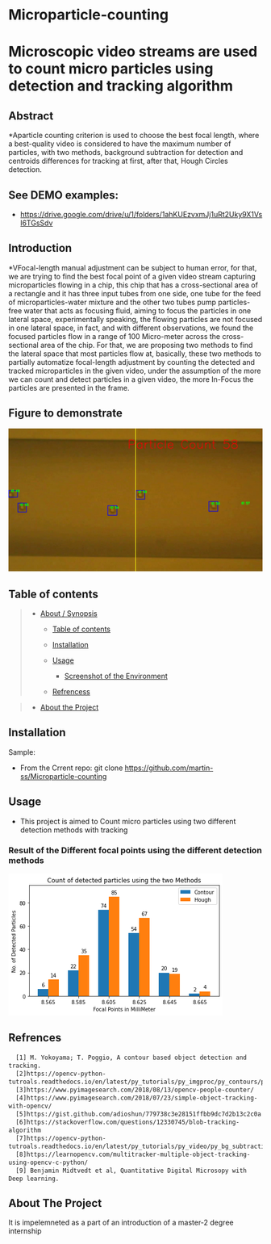 
# Microparticle-counting

# Microscopic video streams are used to count micro particles using detection and tracking algorithm

## Abstract

*Aparticle counting criterion is used to choose the
best focal length, where a best-quality video is considered to
have the maximum number of particles, with two methods,
background subtraction for detection and centroids differences
for tracking at first, after that, Hough Circles detection.


## See DEMO examples:

* <https://drive.google.com/drive/u/1/folders/1ahKUEzvxmJj1uRt2Uky9X1Vsl6TGsSdv>

## Introduction

*VFocal-length manual adjustment can be subject to human
error, for that, we are trying to find the best focal point of a
given video stream capturing microparticles flowing in a
chip, this chip that has a cross-sectional area of a rectangle
and it has three input tubes from one side, one tube for the
feed of microparticles-water mixture and the other two tubes
pump particles-free water that acts as focusing fluid, aiming
to focus the particles in one lateral space, experimentally
speaking, the flowing particles are not focused in one lateral
space, in fact, and with different observations, we found the
focused particles flow in a range of 100 Micro-meter across
the cross-sectional area of the chip. For that, we are
proposing two methods to find the lateral space that most
particles flow at, basically, these two methods to partially
automatize focal-length adjustment by counting the detected
and tracked microparticles in the given video, under the
assumption of the more we can count and detect particles in a
given video, the more In-Focus the particles are presented in
the frame.

## Figure to demonstrate
![alt text](https://github.com/martin-ss/Microparticle-counting/blob/main/DEMO-PARTICLES%20(1)%20(1)_072.jpg?raw=true)


  

## Table of contents




> * [About / Synopsis](#Abstract)
>   * [Table of contents](#table-of-contents)
>   * [Installation](#installation)
>   * [Usage](#usage)
>     * [Screenshot of the Environment](#screenshot-of-the-Environment)
>     
>     
>   * [Refrencess](#Refrencess)


>   * [About the Project](#)


## Installation

Sample:

* From the Crrent repo: git clone  https://github.com/martin-ss/Microparticle-counting

## Usage

* This project is aimed to Count micro particles using two different detection methods with tracking
### Result of the Different focal points using the different detection methods

![alt text](https://github.com/martin-ss/Microparticle-counting/blob/main/Figure%202021-03-07%20211641.png?raw=true)



## Refrences
      [1] M. Yokoyama; T. Poggio, A contour based object detection and tracking.
      [2]https://opencv-python-tutroals.readthedocs.io/en/latest/py_tutorials/py_imgproc/py_contours/py_contour_features/py_contour_features.html
      [3]https://www.pyimagesearch.com/2018/08/13/opencv-people-counter/
      [4]https://www.pyimagesearch.com/2018/07/23/simple-object-tracking-with-opencv/
      [5]https://gist.github.com/adioshun/779738c3e28151ffbb9dc7d2b13c2c0a
      [6]https://stackoverflow.com/questions/12330745/blob-tracking-algorithm
      [7]https://opencv-python-tutroals.readthedocs.io/en/latest/py_tutorials/py_video/py_bg_subtraction/py_bg_subtraction.html
      [8]https://learnopencv.com/multitracker-multiple-object-tracking-using-opencv-c-python/
      [9] Benjamin Midtvedt et al, Quantitative Digital Microsopy with Deep learning.


## About The Project
It is impelemneted as a part of an introduction of a master-2 degree internship
